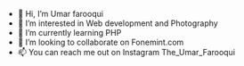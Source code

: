 - 👋 Hi, I’m Umar farooqui
- 👀 I’m interested in Web development and Photography
- 🌱 I’m currently learning PHP
- 💞️ I’m looking to collaborate on Fonemint.com
- 📫 You can reach me out on Instagram The_Umar_Farooqui

<!---
alifarooqui34/alifarooqui34 is a ✨ special ✨ repository because its `README.md` (this file) appears on your GitHub profile.
You can click the Preview link to take a look at your changes.
--->
